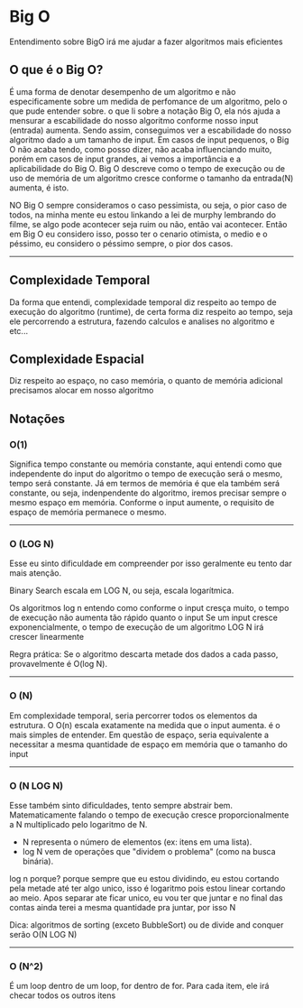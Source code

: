 
# Big O

Entendimento sobre BigO irá me ajudar a fazer algoritmos mais eficientes

## O que é o Big O?
É uma forma de denotar desempenho de um algoritmo e não especificamente sobre um medida de perfomance de um algoritmo, pelo o que pude entender 
sobre.
o que li sobre a notação Big O, ela nós ajuda a mensurar a escabilidade do nosso algoritmo conforme nosso input (entrada) aumenta. 
Sendo assim, conseguimos ver a escabilidade do nosso algoritmo dado a um tamanho de input. Em casos de input pequenos, o Big O não acaba
tendo, como posso dizer, não acaba influenciando muito, porém em casos de input grandes, ai vemos a importância e a aplicabilidade do Big O.
Big O descreve como o tempo de execução ou de uso de memória de um algoritmo cresce conforme o tamanho da entrada(N) aumenta, é isto.

NO Big O sempre consideramos o caso pessimista, ou seja, o pior caso de todos, na minha mente eu estou linkando a lei de murphy lembrando do
filme, se algo pode acontecer seja ruim ou não, então vai acontecer. Então em Big O eu considero isso, posso ter o cenario otimista, o medio e o
péssimo, eu considero o péssimo sempre, o pior dos casos.

---
## Complexidade Temporal
Da forma que entendi, complexidade temporal diz respeito ao tempo de execução do algoritmo (runtime), de certa forma diz respeito ao tempo, seja
ele percorrendo a estrutura, fazendo calculos e analises no algoritmo e etc...

## Complexidade Espacial
Diz respeito ao espaço, no caso memória, o quanto de memória adicional precisamos alocar em nosso algoritmo

## Notações

### O(1)

Significa tempo constante ou memória constante, aqui entendi como que independente do input do algoritmo o tempo de execução será o mesmo, tempo
será constante.
Já em termos de memória é que ela também será constante, ou seja, indenpendente do algoritmo, iremos precisar sempre o mesmo espaço em memória.
Conforme o input aumente, o requisito de espaço de memória permanece o mesmo.

---
### O (LOG N)
Esse eu sinto dificuldade em compreender por isso geralmente eu tento dar mais atenção. 

Binary Search escala em LOG N, ou seja, escala logarítmica.

Os algoritmos log n entendo como conforme o input cresça muito, o tempo de execução não aumenta tão rápido quanto o input
Se um input cresce exponencialmente, o tempo de execução de um algoritmo LOG N irá crescer linearmente

Regra prática: Se o algoritmo descarta metade dos dados a cada passo, provavelmente é O(log N).

---
### O (N)

Em complexidade temporal, seria percorrer todos os elementos da estrutura. O O(n) escala exatamente na medida que o input aumenta.
é o mais simples de entender.
Em questão de espaço, seria equivalente a necessitar a mesma quantidade de espaço em memória que o tamanho do input

---
### O (N LOG N)
Esse também sinto dificuldades, tento sempre abstrair bem.
Matematicamente falando o tempo de execução cresce proporcionalmente a N multiplicado pelo logaritmo de N.

- N representa o número de elementos (ex: itens em uma lista).
- log N vem de operações que "dividem o problema" (como na busca binária).

log n porque? porque sempre que eu estou dividindo, eu estou cortando pela metade até ter algo unico, isso é logaritmo pois estou linear cortando
ao meio. Apos separar ate ficar unico, eu vou ter que juntar e no final das contas ainda terei a mesma quantidade pra juntar, por isso N

Dica: algoritmos de sorting (exceto BubbleSort) ou de divide and conquer serão O(N LOG N)

---

### O (N^2)
É um loop dentro de um loop, for dentro de for.
Para cada item, ele irá checar todos os outros itens


